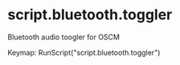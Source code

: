 # script.bluetooth.toggler
Bluetooth audio toogler for OSCM

Keymap:
<key>RunScript("script.bluetooth.toggler")</key>
